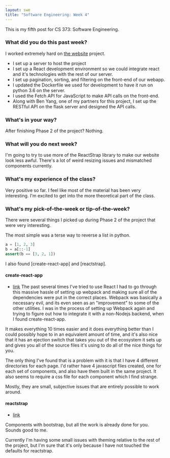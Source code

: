 ```yaml
---
layout: swe
title: "Software Engineering: Week 4"
---
```


This is my fifth post for CS 373: Software Engineering.

### What did you do this past week?
I worked extremely hard on [the website](leaguedb.me) project. 
 - I set up a server to host the project
 - I set up a React development environment so we could integrate
   react and it's technologies with the rest of our server.
 - I set up pagination, sorting, and filtering on the front-end of our
   webapp.
 - I updated the Dockerfile we used for development to have it run on
   python 3.6 on the server.
 - I used the Fetch API for JavaScript to make API calls on the
   front-end.
 - Along with Ben Yang, one of my partners for this project, I set up
   the RESTful API on the flask server and designed the API calls.

### What's in your way?

After finishing Phase 2 of the project? Nothing.

### What will you do next week?

I'm going to try to use more of the ReactStrap library to make our
website look less awful. There's a lot of weird resizing issues and
mismatched components currently.

### What's my experience of the class?

Very positive so far. I feel like most of the material has been very
interesting. I'm excited to get into the more theoretical part of the class.

### What's my pick-of-the-week or tip-of-the-week?

There were several things I picked up during Phase 2 of the project
that were very interesting.

The most simple was a terse way to reverse a list in python.

```python
a = [1, 2, 3]
b = a[::-1]
assert(b == [3, 2, 1])
```

I also found [create-react-app] and [reactstrap].

#### create-react-app
 - [link](https://github.com/facebookincubator/create-react-app)
The past several times I've tried to use React I had to go through
this massive hassle of setting up webpack and making sure all of the
dependencies were put in the correct places. Webpack was basically a
necessary evil, and its even seen as an "improvement" to some of the
other utilities. I was in the process of setting up Webpack again and
trying to figure out how to integrate it with a non-Nodejs backend,
when I found create-react-app. 

It makes everything 10 times easier and it does everything better than
I could possibly hope to in an equivalent amount of time, and it's
also nice that it has an ejection switch that takes you out of the
ecosystem it sets up and gives you all of the source files it's using
to do all of the nice things for you.

The only thing I've found that is a problem with it is that I have 4
different directories for each page. I'd rather have 4 javascript
files created, one for each set of components, and also have them
built in the same project. It also seems to require a css file for
each component which I find strange. 

Mostly, they are small, subjective issues that are entirely possible
to work around.

#### reactstrap
 - [link](https://reactstrap.github.io/)
 
Components with bootstrap, but all the work is already done for
you. Sounds good to me.

Currently I'm having some small issues with theming relative to the
rest of the project, but I'm sure that it's only because I have not
touched the defaults for reactstrap.


